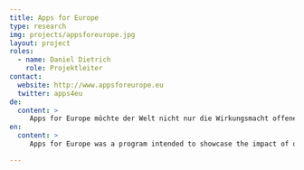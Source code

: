 ```yaml
---
title: Apps for Europe
type: research
img: projects/appsforeurope.jpg
layout: project
roles:
  - name: Daniel Dietrich
    role: Projektleiter
contact:
  website: http://www.appsforeurope.eu
  twitter: apps4eu
de:
  content: >
     Apps for Europe möchte der Welt nicht nur die Wirkungsmacht offener Daten zeigen, sondern auch das wirtschaftliche Potenzial herauskehren. Neelie Kroes, die Vizepräsidentin der Europäischen Kommission und eine starke Unterstützerin von Apps for Europe, beziffert den Wert offener Daten auf viele Milliarden Euro. Wir fördern gemeinsam die Möglichkeiten offener Daten, indem wir Ihnen dabei helfen, Ihre Idee in ein erfolgreiches Unternehmen umzuwandeln, das sich in ganz Europa etablieren könnte.
en:
  content: >
     Apps for Europe was a program intended to showcase the impact of open data in terms of its economic potential. Neelie Kroes, former Vice President of the European Commission and a strong supporter of Apps for Europe, quantifies the value of open data several billion Euros. The Consortium behind Apps for Europe wants to facilitate the exploration of the value of open data by helping entrepreneurs to transform their ideas into successful businesses, that can gain foothold all over Europe.

---
```


